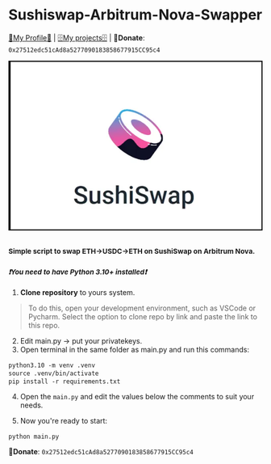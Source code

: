 # Sushiswap-Arbitrum-Nova-Swapper

 [💎My Profile💎](https://github.com/ryu666zaki/) | [🗄My projects🗄](https://github.com/ryu666zaki?tab=repositories) |
  🍩**Donate**: `0x27512edc51cAd8a5277090183858677915CC95c4`

![](/image/sushi.webp)

### <sub>Simple script to swap ETH->USDC->ETH on SushiSwap on Arbitrum Nova.</sub>

### <sup>***❗You need to have Python 3.10+ installed❗***</sup>

  1. **Clone repository** to yours system.

  > To do this, open your development environment, such as VSCode or Pycharm. Select the option to clone repo by link and paste the link to this repo.
  2. Edit main.py -> put your privatekeys.
  3. Open terminal in the same folder as main.py and run this commands:

```
python3.10 -m venv .venv
source .venv/bin/activate
pip install -r requirements.txt 
```

  4. Open the `main.py` and edit the values below the comments to suit your needs.

  5. Now you're ready to start:
  ```
  python main.py
  ```
 🍩**Donate**: `0x27512edc51cAd8a5277090183858677915CC95c4`
